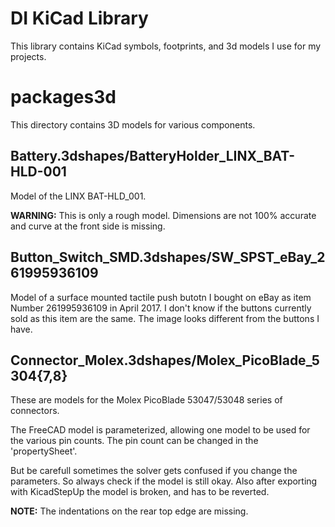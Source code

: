 DI KiCad Library
================
This library contains KiCad symbols, footprints, and 3d models I use for my
projects.

packages3d
===========
This directory contains 3D models for various components.

Battery.3dshapes/BatteryHolder_LINX_BAT-HLD-001
-----------------------------------------------
Model of the LINX BAT-HLD_001.

**WARNING:** This is only a rough model. Dimensions are not 100% accurate and
curve at the front side is missing.

Button_Switch_SMD.3dshapes/SW_SPST_eBay_261995936109
----------------------------------------------------
Model of a surface mounted tactile push butotn I bought on eBay as item
Number 261995936109 in April 2017. I don't know if the buttons currently sold
as this item are the same. The image looks different from the buttons I have.

Connector_Molex.3dshapes/Molex_PicoBlade_5304{7,8}
--------------------------------------------------
These are models for the Molex PicoBlade 53047/53048 series of connectors.

The FreeCAD model is parameterized, allowing one model to be used for the
various pin counts. The pin count can be changed in the 'propertySheet'.

But be carefull sometimes the solver gets confused if you change the
parameters. So always check if the model is still okay. Also after exporting
with KicadStepUp the model is broken, and has to be reverted.

**NOTE:** The indentations on the rear top edge are missing.
